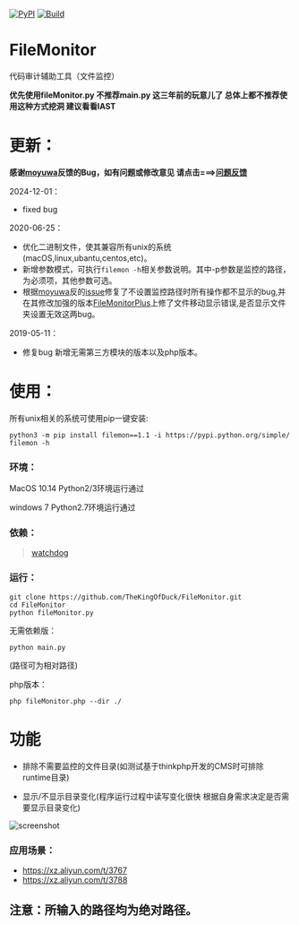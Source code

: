 [![PyPI](https://img.shields.io/badge/Python-All-blue.svg)]()
[![Build](https://img.shields.io/badge/Supported_OS-All-orange.svg)]()

# FileMonitor
代码审计辅助工具（文件监控）

**优先使用fileMonitor.py 不推荐main.py 这三年前的玩意儿了 总体上都不推荐使用这种方式挖洞 建议看看IAST**

# 更新：


**感谢[moyuwa](https://github.com/moyuwa)反馈的Bug，如有问题或修改意见 请点击===>[问题反馈](https://github.com/TheKingOfDuck/FileMonitor/issues)**

2024-12-01：
  * fixed bug

2020-06-25：
  * 优化二进制文件，使其兼容所有unix的系统(macOS,linux,ubantu,centos,etc)。
  * 新增参数模式，可执行`filemon -h`相关参数说明。其中-p参数是监控的路径，为必须项，其他参数可选。
  * 根据[moyuwa](https://github.com/moyuwa)反的[issue](https://github.com/TheKingOfDuck/FileMonitor/issues/2)修复了不设置监控路径时所有操作都不显示的bug,并在其修改加强的版本[FileMonitorPlus](https://github.com/moyuwa/FileMonitorPlus)上修了文件移动显示错误,是否显示文件夹设置无效这两bug。

2019-05-11：
  * 修复bug 新增无需第三方模块的版本以及php版本。

# 使用：

所有unix相关的系统可使用pip一键安装:

```
python3 -m pip install filemon==1.1 -i https://pypi.python.org/simple/
filemon -h
```

### 环境：
MacOS 10.14  Python2/3环境运行通过

windows 7 Python2.7环境运行通过

### 依赖：

> [watchdog](https://pypi.org/project/watchdog/)

### 运行：

```
git clone https://github.com/TheKingOfDuck/FileMonitor.git
cd FileMonitor
python fileMonitor.py
```

无需依赖版：

```
python main.py
```
(路径可为相对路径)

php版本：

```
php fileMonitor.php --dir ./
```


# 功能

* 排除不需要监控的文件目录(如测试基于thinkphp开发的CMS时可排除runtime目录)

* 显示/不显示目录变化(程序运行过程中读写变化很快 根据自身需求决定是否需要显示目录变化)

![screenshot](https://github.com/TheKingOfDuck/FileMonitor/blob/master/screenshot.png)

### 应用场景：

* https://xz.aliyun.com/t/3767
* https://xz.aliyun.com/t/3788
        


## 注意：所输入的路径均为绝对路径。


